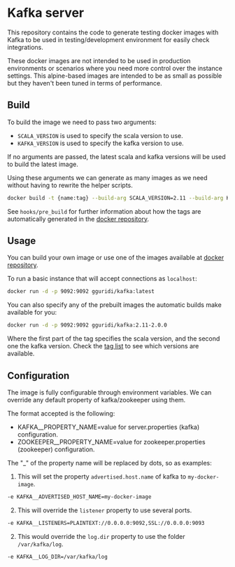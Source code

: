 # Kafka server

This repository contains the code to generate testing docker images with Kafka to
be used in testing/development environment for easily check integrations.

These docker images are not intended to be used in production environments or
scenarios where you need more control over the instance settings. This alpine-based
images are intended to be as small as possible but they haven't been tuned in
terms of performance.

## Build

To build the image we need to pass two arguments:
- `SCALA_VERSION` is used to specify the scala version to use.
- `KAFKA_VERSION` is used to specify the kafka version to use.

If no arguments are passed, the latest scala and kafka versions will be used to
build the latest image.

Using these arguments we can generate as many images as we need without having
to rewrite the helper scripts.

```bash
docker build -t {name:tag} --build-arg SCALA_VERSION=2.11 --build-arg KAFKA_VERSION=1.1.0 .
```

See `hooks/pre_build` for further information about how the tags are automatically
generated in the [docker repository](https://hub.docker.com/r/gguridi/kafka/tags/).

## Usage

You can build your own image or use one of the images available at
[docker repository](https://hub.docker.com/r/gguridi/kafka/tags/).

To run a basic instance that will accept connections as `localhost`:

```bash
docker run -d -p 9092:9092 gguridi/kafka:latest
```

You can also specify any of the prebuilt images the automatic builds make available for you:

```bash
docker run -d -p 9092:9092 gguridi/kafka:2.11-2.0.0
```

Where the first part of the tag specifies the scala version, and the second one
the kafka version. Check the [tag list](https://hub.docker.com/r/gguridi/kafka/tags/)
to see which versions are available.

## Configuration

The image is fully configurable through environment variables. We can override
any default property of kafka/zookeeper using them.

The format accepted is the following:

- KAFKA__PROPERTY_NAME=value for server.properties (kafka) configuration.
- ZOOKEEPER__PROPERTY_NAME=value for zookeeper.properties (zookeeper) configuration.

The "\_" of the property name will be replaced by dots, so as examples:

1. This will set the property `advertised.host.name` of kafka to `my-docker-image`.
```bash
-e KAFKA__ADVERTISED_HOST_NAME=my-docker-image
```

2. This will override the `listener` property to use several ports.
```bash
-e KAFKA__LISTENERS=PLAINTEXT://0.0.0.0:9092,SSL://0.0.0.0:9093
```

2. This would override the `log.dir` property to use the folder `/var/kafka/log`.
```bash
-e KAFKA__LOG_DIR=/var/kafka/log
```
